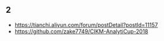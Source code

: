 ## 2

- https://tianchi.aliyun.com/forum/postDetail?postId=11157
- https://github.com/zake7749/CIKM-AnalytiCup-2018

